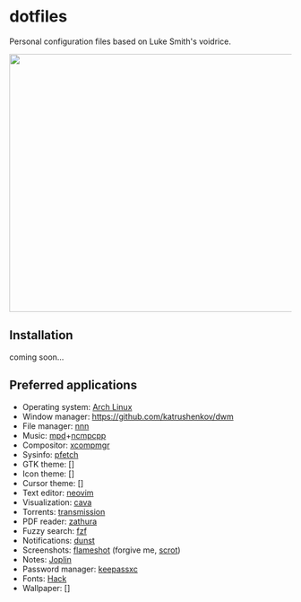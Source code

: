 # dotfiles

Personal configuration files based on Luke Smith's voidrice.


<p align="center">
	<img width="900" height="460" src=".local/share/wall.gif">
</p>

## Installation

coming soon...

## Preferred applications

-    Operating system: [Arch Linux](https://www.archlinux.org/)
-    Window manager: https://github.com/katrushenkov/dwm
-    File manager: [nnn](https://github.com/jarun/nnn)
-    Music: [mpd](https://github.com/MusicPlayerDaemon/MPD)+[ncmpcpp](https://github.com/ncmpcpp/ncmpcpp)
-    Compositor: [xcompmgr](https://github.com/freedesktop/xcompmgr)
-    Sysinfo: [pfetch](https://github.com/dylanaraps/pfetch)
-    GTK theme: []
-    Icon theme: []
-    Cursor theme: []
-    Text editor: [neovim](https://github.com/neovim/neovim)
-    Visualization: [cava](https://github.com/karlstav/cava)
-    Torrents: [transmission](https://github.com/transmission/transmission)
-    PDF reader: [zathura](https://github.com/pwmt/zathura)
-    Fuzzy search: [fzf](https://github.com/junegunn/fzf)
-    Notifications: [dunst](https://github.com/dunst-project/dunst)
-    Screenshots: [flameshot](https://github.com/flameshot-org/flameshot) (forgive me, [scrot](https://github.com/resurrecting-open-source-projects/scrot))
-    Notes: [Joplin](https://github.com/laurent22/joplin)
-    Password manager: [keepassxc](https://github.com/keepassxreboot/keepassxc)
-    Fonts: [Hack](https://github.com/source-foundry/Hack)
-    Wallpaper: []
